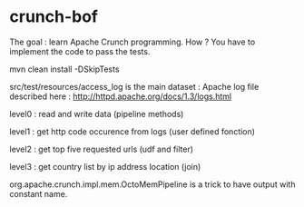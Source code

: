 # crunch-bof

The goal : learn Apache Crunch programming. 
How ? You have to implement the code to pass the tests.

mvn clean install -DSkipTests

src/test/resources/access_log is the main dataset :
Apache log file described here : http://httpd.apache.org/docs/1.3/logs.html

level0 : read and write data (pipeline methods)

level1 : get http code occurence from logs (user defined fonction)

level2 : get top five requested urls (udf and filter)

level3 : get country list by ip address location (join)


org.apache.crunch.impl.mem.OctoMemPipeline is a trick to have output with constant name.
